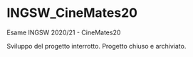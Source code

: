 # INGSW_CineMates20
Esame INGSW 2020/21 - CineMates20

Sviluppo del progetto interrotto.
Progetto chiuso e archiviato.

